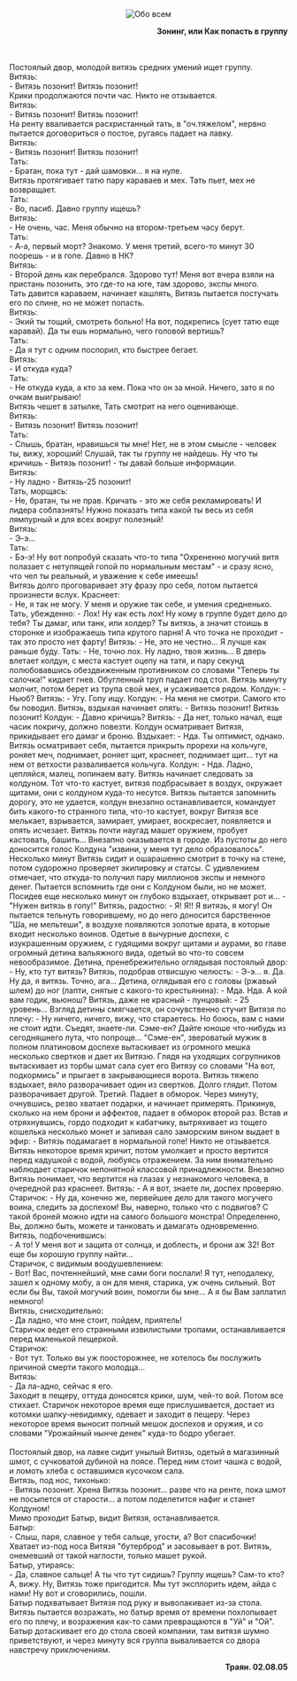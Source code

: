 &nbsp;
<p style='text-align: center'>
    <img src="/img/tit_about_all.gif" alt='Обо всем' />
</p>

<div align="right"><b>Зонинг, или Как попасть в группу</b>
</div>
<p>
<br>
<br>
Постоялый двор, молодой витязь средних умений ищет группу. <br>
Витязь: <br>
- Витязь позонит! Витязь позонит! <br>
Крики продолжаются почти час. Никто не отзывается. <br>
Витязь: <br>
- Витязь позонит! Витязь позонит! <br>
На ренту вваливается расхристанный тать, в "оч.тяжелом", нервно пытается договориться о постое, ругаясь падает на лавку. <br>
Витязь: <br>
- Витязь позонит! Витязь позонит! <br>
Тать: <br>
- Братан, пока тут - дай шамовки... я на нуле. <br>
Витязь протягивает татю пару караваев и мех. Тать пьет, мех не возвращает. <br>
Тать: <br>
- Во, пасиб. Давно группу ищешь? <br>
Витязь: <br>
- Не очень, час. Меня обычно на втором-третьем часу берут. <br>
Тать: <br>
- А-а, первый морт? Знакомо. У меня третий, всего-то минут 30 поорешь - и в гопе. Давно в НК? <br>
Витязь: <br>
- Второй день как перебрался. Здорово тут! Меня вот вчера взяли на пристань позонить, это где-то на юге, там здорово, экспы много. <br>
Тать давится караваем, начинает кашлять, Витязь пытается постучать его по спине, но не может попасть. <br>
Витязь: <br>
- Экий ты тощий, смотреть больно! На вот, подкрепись (сует татю еще каравай). Да ты ешь нормально, чего головой вертишь? <br>
Тать: <br>
- Да я тут с одним поспорил, кто быстрее бегает. <br>
Витязь: <br>
- И откуда куда? <br>
Тать: <br>
- Не откуда куда, а кто за кем. Пока что он за мной. Ничего, зато я по очкам выигрываю! <br>
Витязь чешет в затылке, Тать смотрит на него оценивающе. <br>
Витязь: <br>
- Витязь позонит! Витязь позонит! <br>
Тать: <br>
- Слышь, братан, нравишься ты мне! Нет, не в этом смысле - человек ты, вижу, хороший! Слушай, так ты группу не найдешь. Ну что ты кричишь - Витязь позонит! - ты давай больше информации. <br>
Витязь: <br>
- Ну ладно - Витязь-25 позонит! <br>
Тать, морщась: <br>
- Не, братан, ты не прав. Кричать - это же себя рекламировать! И лидера соблазнять! Нужно показать типа какой ты весь из себя лямпурный и для всех вокруг полезный! <br>
Витязь: <br>
- Э-э... <br>
Тать: <br>
- Бэ-э! Ну вот попробуй сказать что-то типа "Охрененно могучий витя полазает с нетупящей гопой по нормальным местам" - и сразу ясно, что чел ты реальный, и уважение к себе имеешь! <br>
Витязь долго проговаривает эту фразу про себя, потом пытается произнести вслух. Краснеет: <br>
- Не, я так не могу. У меня и оружие так себе, и умения средненько. <br>
Тать, убежденно: 
- Лох! Ну как есть лох! Ну кому в группе будет дело до тебя? Ты дамаг, или танк, или холдер? Ты витязь, а значит стоишь в сторонке и изображаешь типа крутого парня! А что точка не проходит - так это просто нет фарту! 
Витязь: 
- Не, это не честно... Я лучше как раньше буду. 
Тать: 
- Не, точно лох. Ну ладно, твоя жизнь... 
В дверь влетает колдун, с места кастует оцепу на татя, и пару секунд полюбовавшись обездвиженным противником со словами "Теперь ты салочка!" кидает гнев. Обугленный труп падает под стол. Витязь минуту молчит, потом берет из трупа свой мех, и усаживается рядом. 
Колдун: 
- Ньюб? 
Витязь: 
- Угу. Гопу ищу. 
Колдун: 
- На меня не смотри. Самого кто бы поводил. 
Витязь, вздыхая начинает опять: 
- Витязь позонит! Витязь позонит! 
Колдун: 
- Давно кричишь? 
Витязь: 
- Да нет, только начал, еще часик покричу, должно повезти. 
Колдун осматривает Витязя, прикидывает его дамаг и броню. Вздыхает: 
- Нда. Ты оптимист, однако. 
Витязь осматривает себя, пытается прикрыть прорехи на кольчуге, роняет меч, поднимает, роняет щит, краснеет, поднимает щит... тут на нем от ветхости разваливается кольчуга. 
Колдун: 
- Нда. Ладно, цепляйся, малец, попинаем вату. 
Витязь начинает следовать за колдуном. Тот что-то кастует, витязя подбрасывает в воздух, окружает щитами, они с колдуном куда-то несутся. Витязь пытается запомнить дорогу, это не удается, колдун внезапно останавливается, командует бить какого-то странного типа, что-то кастует, вокруг Витязя все мелькает, взрывается, замирает, умирает, воскресает, появляется и опять исчезает. Витязь почти наугад машет оружием, пробует кастовать, башить... Внезапно оказывается в городе. Из пустоты до него доносится голос Колдуна "извини, у меня тут дело образовалось". Несколько минут Витязь сидит и ошарашенно смотрит в точку на стене, потом судорожно проверяет экипировку и статсы. С удивлением отмечает, что откуда-то получил пару миллионов экспы и немного денег. Пытается вспомнить где они с Колдуном были, но не может. Посидев еще несколько минут он глубоко вздыхает, открывает рот и... 
- "Нужен витязь в гопу!" 
Витязь, радостно: 
- Я! Я!! Я витязь, я могу! 
Он пытается тельнуть говорившему, но до него доносится барственное "Ша, не мельтеши", в воздухе появляются золотые врата, в которые входит несколько воинов. Одетые в вычурные доспехи, с изукрашенным оружием, с гудящими вокруг щитами и аурами, во главе огромный детина вальяжного вида, одетый во что-то совсем невообразимое. 
Детина, пренебрежительно оглядывая постоялый двор: 
- Ну, кто тут витязь? 
Витязь, подобрав отвисшую челюсть: 
- Э-э... я. Да. Ну да, я витязь. Точно, ага... 
Детина, оглядывая его с головы (ржавый шлем) до ног (лапти, снятые с какого-то крестьянина): 
- Мда. Нда. А кой вам годик, вьюнош? 
Витязь, даже не красный - пунцовый: 
- 25 уровень... 
Взгляд детины смягчается, он сочувственно стучит Витязя по плечу: 
- Ну ничего, ничего, вижу, что стараетесь. Но боюсь, вам с нами не стоит идти. Съедят, знаете-ли. Сэме-ен? Дайте юноше что-нибудь из сегодняшнего лута, что попроще... 
"Сэме-ен", звероватый мужик в полном платиновом доспехе вытаскивает из огромного мешка несколько свертков и дает их Витязю. Глядя на уходящих согрупников вытаскивает из торбы шмат сала сует его Витязу со словами "На вот, подкормись" и прыгает в закрывающиеся ворота. 
Витязь тяжело вздыхает, вяло разворачивает один из свертков. Долго глядит. Потом разворачивает другой. Третий. Падает в обморок. Через минуту, очнувшись, резво хватает подарки, и начинает примерять. Прикинув, сколько на нем брони и аффектов, падает в обморок второй раз. Встав и отряхнувшись, гордо подходит к кабатчику, вытряхивает из тощего кошелька несколько монет и запивая сало заморским вином выдает в эфир: 
- Витязь подамагает в нормальной гопе! 
Никто не отзывается. Витязь некоторое время кричит, потом умолкает и просто вертится перед кадушкой с водой, любуясь отражением. За ним внимательно наблюдает старичок непонятной классовой принадлежности. Внезапно Витязь понимает, что вертится на глазах у незнакомого человека, в очередной раз краснеет. 
Витязь: 
- А я вот, знаете ли, доспех проверяю. 
Старичок: 
- Ну да, конечно же, первейшее дело для такого могучего воина, следить за доспехом! Вы, наверно, только что с подвигов? С такой броней можно идти на самого большого монстра! Определенно, Вы, должно быть, можете и танковать и дамагать одновременно. <br>
Витязь, подбоченившись: <br>
- А то! У меня вот и защита от солнца, и доблесть, и брони аж 32! Вот еще бы хорошую группу найти... <br>
Старичок, с видимым воодушевлением: <br>
- Вот! Вас, почтеннейший, мне сами боги послали! Я тут, неподалеку, зашел к одному мобу, а он для меня, старика, уж очень сильный. Вот если бы Вы, такой могучий воин, помогли бы мне... А я бы Вам заплатил немного! <br>
Витязь, снисходительно: <br>
- Да ладно, что мне стоит, пойдем, приятель! <br>
Старичок ведет его странными извилистыми тропами, останавливается перед маленькой пещеркой. <br>
Старичок: <br>
- Вот тут. Только вы уж поосторожнее, не хотелось бы послужить причиной смерти такого молодца... <br>
Витязь: <br>
- Да ла-адно, сейчас я его. <br>
Заходит в пещеру, оттуда доносятся крики, шум, чей-то вой. Потом все стихает. Старичок некоторое время еще прислушивается, достает из котомки шапку-невидимку, одевает и заходит в пещеру. Через некоторое время выносит полный мешок доспехов и оружия, и со словами "Урожайный нынче денек" куда-то бодро убегает. <br>
<br>
Постоялый двор, на лавке сидит унылый Витязь, одетый в магазинный шмот, с сучковатой дубиной на поясе. Перед ним стоит чашка с водой, и ломоть хлеба с оставшимся кусочком сала. <br>
Витязь, под нос, тихонько: <br>
- Витязь позонит. Хрена Витязь позонит... разве что на ренте, пока шмот не посыпется от старости... а потом поделетится нафиг и станет Колдуном! <br>
Мимо проходит Батыр, видит Витязя, останавливается. <br>
Батыр: <br>
- Слыш, паря, славное у тебя сальце, угости, а? Вот спасибочки! <br>
Хватает из-под носа Витязя "бутерброд" и засовывает в рот. Витязь, онемевший от такой наглости, только машет рукой. <br>
Батыр, утираясь: <br>
- Да, славное сальце! А ты что тут сидишь? Группу ищешь? Сам-то кто? А, вижу. Ну, Витязь тоже пригодится. Мы тут эксплорить идем, айда с нами! Ну вот и сговорились, пошли. <br>
Батыр подхватывает Витязя под руку и выволакивает из-за стола. Витязь пытается возражать, но батыр время от времени похлопывает его по плечу, и возражения как-то сами превращаются в "Уй" и "Ой". Батыр дотаскивает его до стола своей компании, там витязя шумно приветствуют, и через минуту вся группа вываливается со двора навстречу приключениям.<br>

</p>
<div align="right"><b>Траян. 02.08.05</b></div>

<br>